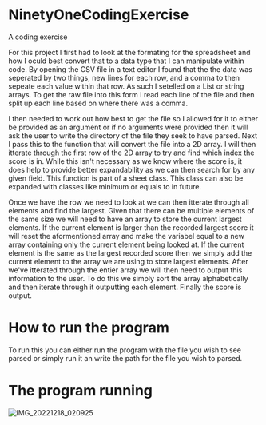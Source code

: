 # NinetyOneCodingExercise
A coding exercise

For this project I first had to look at the formating for the spreadsheet and how I oculd best convert that to a data type that I can manipulate within code. By opening the CSV file in a text editor I found that the the data was seperated by two things, new lines for each row, and a comma to then sepeate each value within that row. As such I setelled on a List or string arrays. To get the raw file into this form I read each line of the file and then split up each line based on where there was a comma.

I then needed to work out how best to get the file so I allowed for it to either be provided as an argument or if no arguments were provided then it will ask the user to write the directory of the file they seek to have parsed. Next I pass this to the function that will convert the file into a 2D array. I will then itterate through the first row of the 2D array to try and find which index the score is in. While this isn't necessary as we know where the score is, it does help to provide better expandability as we can then search for by any given field. This function is part of a sheet class. This class can also be expanded with classes like minimum or equals to in future. 

Once we have the row we need to look at we can then itterate through all elements and find the largest. Given that there can be multiple elements of the same size we will need to have an array to store the current largest elements. If the current element is larger than the recorded largest score it will reset the aformentioned array and make the variabel equal to a new array containing only the current element being looked at. If the current element is the same as the largest recorded score then we simply add the current element to the array we are using to store largest elements. After we've itterated through the entier array we will then need to output this information to the user. To do this we simply sort the array alphabetically and then iterate through it outputting each element. Finally the score is output.

# How to run the program
To run this you can either run the program with the file you wish to see parsed or simply run it an write the path for the file you wish to parsed.

# The program running

![IMG_20221218_020925](https://github.com/CrazySneeze/NinetyOneCodingExercise/assets/72107671/6e65e3a1-2e46-4416-a447-2a6762e88593)
